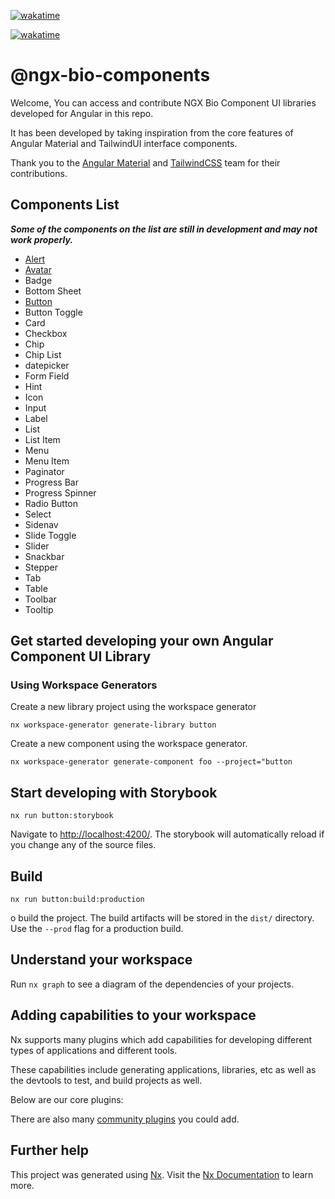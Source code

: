 [![wakatime](https://wakatime.com/badge/github/umutyerebakmaz/ngx-bio-components.svg)](https://wakatime.com/badge/github/umutyerebakmaz/ngx-bio-components)


[![wakatime](https://wakatime.com/badge/user/1f3cc823-dd0b-4961-9c29-8693ec43c39c/project/c0a5b532-d82e-4bfd-b868-a8ddd385a2c6.svg)](https://wakatime.com/badge/user/1f3cc823-dd0b-4961-9c29-8693ec43c39c/project/c0a5b532-d82e-4bfd-b868-a8ddd385a2c6)


# @ngx-bio-components

Welcome,
You can access and contribute NGX Bio Component UI libraries developed for Angular in this repo.

It has been developed by taking inspiration from the core features of Angular Material and TailwindUI interface components.

Thank you to the [Angular Material](https://github.com/angular/components) and [TailwindCSS](https://github.com/tailwindlabs/tailwindcss) team for their contributions.

## Components List

**_Some of the components on the list are still in development and may not work properly._**

- [Alert](https://www.npmjs.com/package/@ngx-bio-components/alert)
- [Avatar](https://www.npmjs.com/package/@ngx-bio-components/avatar)
- Badge
- Bottom Sheet
- [Button](https://www.npmjs.com/package/@ngx-bio-components/button)
- Button Toggle
- Card
- Checkbox
- Chip
- Chip List
- datepicker
- Form Field
- Hint
- Icon
- Input
- Label
- List
- List Item
- Menu
- Menu Item
- Paginator
- Progress Bar
- Progress Spinner
- Radio Button
- Select
- Sidenav
- Slide Toggle
- Slider
- Snackbar
- Stepper
- Tab
- Table
- Toolbar
- Tooltip

## Get started developing your own Angular Component UI Library

### Using Workspace Generators

Create a new library project using the workspace generator

```console
nx workspace-generator generate-library button
```

Create a new component using the workspace generator.

```console
nx workspace-generator generate-component foo --project="button
```

## Start developing with Storybook

```console
nx run button:storybook
```

Navigate to <http://localhost:4200/>. The storybook will automatically reload if you change any of the source files.

## Build

```console
nx run button:build:production
```

o build the project. The build artifacts will be stored in the `dist/` directory. Use the `--prod` flag for a production build.

## Understand your workspace

Run `nx graph` to see a diagram of the dependencies of your projects.

## Adding capabilities to your workspace

Nx supports many plugins which add capabilities for developing different types of applications and different tools.

These capabilities include generating applications, libraries, etc as well as the devtools to test, and build projects as well.

Below are our core plugins:

There are also many [community plugins](https://nx.dev/community) you could add.

## Further help

This project was generated using [Nx](https://nx.dev). Visit the [Nx Documentation](https://nx.dev) to learn more.
